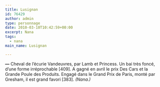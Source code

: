 ```yaml
---
title: Lusignan
id: 76429
author: admin
type: personnage
date: 2010-03-10T10:42:59+00:00
excerpt: Nana
tags:
  - nana
main_name: Lusignan

---
```

**—** Cheval de l&rsquo;écurie Vandeuvres, par Lamb et Princess. Un bai très foncé, d&rsquo;une forme irréprochable [409]. A gagné en avril le prix Des Cars et la Grande Poule des Produits. Engagé dans le Grand Prix de Paris, monté par Gresham, il est grand favori [383]. _(Nana.)_